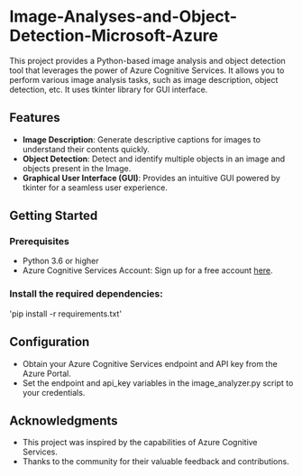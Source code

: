 # Image-Analyses-and-Object-Detection-Microsoft-Azure 
 This project provides a Python-based image analysis and object detection tool that leverages the power of Azure Cognitive Services. It allows you to perform various image analysis tasks, such as image description, object detection, etc. It uses tkinter library for GUI interface.
## Features

- **Image Description**: Generate descriptive captions for images to understand their contents quickly.
- **Object Detection**: Detect and identify multiple objects in an image and objects present in the Image.
- **Graphical User Interface (GUI)**: Provides an intuitive GUI powered by tkinter for a seamless user experience.

## Getting Started

### Prerequisites

- Python 3.6 or higher
- Azure Cognitive Services Account: Sign up for a free account [here](https://azure.microsoft.com/en-us/free/cognitive-services/).

### Install the required dependencies:
'pip install -r requirements.txt'

## Configuration
- Obtain your Azure Cognitive Services endpoint and API key from the Azure Portal.
- Set the endpoint and api_key variables in the image_analyzer.py script to your credentials.

## Acknowledgments
- This project was inspired by the capabilities of Azure Cognitive Services.
- Thanks to the community for their valuable feedback and contributions.
